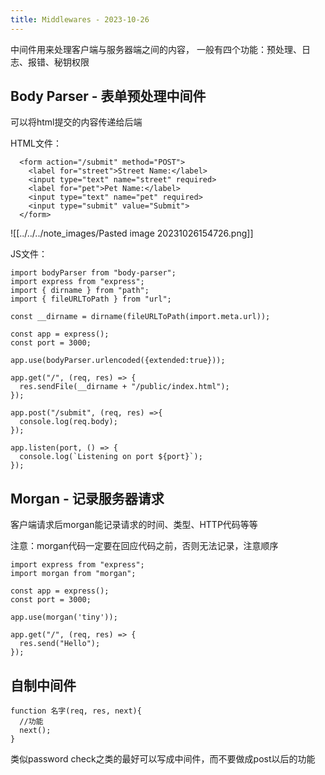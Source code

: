 ```yaml
---
title: Middlewares - 2023-10-26
---
```

中间件用来处理客户端与服务器端之间的内容，
一般有四个功能：预处理、日志、报错、秘钥权限

## Body Parser - 表单预处理中间件
可以将html提交的内容传递给后端

HTML文件：
```
  <form action="/submit" method="POST">
    <label for="street">Street Name:</label>
    <input type="text" name="street" required>
    <label for="pet">Pet Name:</label>
    <input type="text" name="pet" required>
    <input type="submit" value="Submit">
  </form>
```
![[../../../note_images/Pasted image 20231026154726.png]]

JS文件：
```
import bodyParser from "body-parser";
import express from "express";
import { dirname } from "path";
import { fileURLToPath } from "url";

const __dirname = dirname(fileURLToPath(import.meta.url));
  
const app = express();
const port = 3000;
  
app.use(bodyParser.urlencoded({extended:true}));
  
app.get("/", (req, res) => {
  res.sendFile(__dirname + "/public/index.html");
});
  
app.post("/submit", (req, res) =>{
  console.log(req.body);
});
  
app.listen(port, () => {
  console.log(`Listening on port ${port}`);
});
```

## Morgan - 记录服务器请求

客户端请求后morgan能记录请求的时间、类型、HTTP代码等等

注意：morgan代码一定要在回应代码之前，否则无法记录，注意顺序

```
import express from "express";
import morgan from "morgan";

const app = express();
const port = 3000;

app.use(morgan('tiny'));
  
app.get("/", (req, res) => {
  res.send("Hello");
});
```

## 自制中间件

```
function 名字(req, res, next){
  //功能
  next();
}
```

类似password check之类的最好可以写成中间件，而不要做成post以后的功能